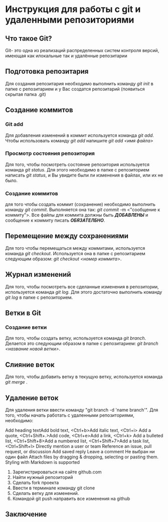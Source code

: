 # Инструкция для работы с git и удаленными репозиториями

## Что такое Git?
Git- это одна из реализаций распределенных систем контроля версий, имеющая как илокальные так и удалённые репозитарии
## Подготовка репозитария
Для создания репозитария необходимо выполнить команду *git init* в папке с репозитарием и у Вас создатся репозитарий (появиться скрытая папка .git)

## Создание коммитов

### Git add
Для добавления изменений в коммит используется команда *git add*. Чтобы использовать команду *git add* напишите *git add <имя файла>*

### Просмотр состояния репозитория
Для того, чтобы посмотреть состояние репозитория используется команда *git status*. Для этого необходимо в папке с репозиторием написать *git status*, и Вы увидите были ли изменения в файлах, или их не было.

### Создание коммитов
для того чтобы создать коммит (сохранение) необходимо выполнить команду *git commit*. Выполняется она так: *git commit* -m <"сообщение к коммиту">. Все файлы для коммита должны быть ***ДОБАВЛЕНЫ*** и сообщение к коммиту писать ***ОБЯЗАТЕЛБНО***.

## Перемещение между сохранениями
Для того чтобы перемещаться между коммитами, используется команда *git checkout*. Используется она в папке с репозитарием следующим образом: *git checkout <номер коммита>*.

## Журнал изменений
Для того, чтобы посмотреть все сделанные изменения в репозитории, используется команда *git log*. Для этого достаточно выполнить команду *git log* в папке с репозиторием.

## Ветки в Git 

### Создание ветки
Для того, чтобы создать ветку, используется команда *git branch*. Делается это следующим образом в папке с репозитарием: *git branch <название новой ветки>*.

## Слияние веток

Для того, чтобы добавить ветку в текущую ветку, используется команда *git merge <name branch>*.

## Удаление веток

Для удаления ветки ввести команду "git branch -d 'name branch'".
Для того, чтобы начать работать с удаленными репозиториями, необходимо:
 
Add heading textAdd bold text, <Ctrl+b>Add italic text, <Ctrl+i>
Add a quote, <Ctrl+Shift+.>Add code, <Ctrl+e>Add a link, <Ctrl+k>
Add a bulleted list, <Ctrl+Shift+8>Add a numbered list, <Ctrl+Shift+7>Add a task list, <Ctrl+Shift+l>
Directly mention a user or team
Reference an issue, pull request, or discussion
Add saved reply
Leave a comment
Не выбран ни один файл
Attach files by dragging & dropping, selecting or pasting them.
Styling with Markdown is supported
1. Зарегистрироваться на сайте github.com
2. Найти нужный репозиторий
3. Сделать fork проекта
4. Ввести в терминале команду git clone
5. Сделать ветку для изменений.
6. Командой git push направить все изменения на github

## Заключение